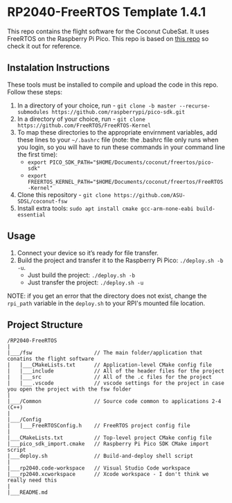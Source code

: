 # RP2040-FreeRTOS Template 1.4.1

This repo contains the flight software for the Coconut CubeSat. It uses FreeRTOS on the Raspberry Pi Pico. This repo is based on [this repo](https://github.com/smittytone/RP2040-FreeRTOS) so check it out for reference.

## Instalation Instructions

These tools must be installed to compile and upload the code in this repo. Follow these steps:
1. In a directory of your choice, run - ```git clone -b master --recurse-submodules https://github.com/raspberrypi/pico-sdk.git```
2. In a directory of your choice, run - ```git clone https://github.com/FreeRTOS/FreeRTOS-Kernel```
3. To map these directories to the appropriate envirnment variables, add these lines to your ```~/.bashrc``` file (note: the .bashrc file only runs when you login, so you will have to run these commands in your command line the first time):
    * ```export PICO_SDK_PATH="$HOME/Documents/coconut/freertos/pico-sdk"```
    * ```export FREERTOS_KERNEL_PATH="$HOME/Documents/coconut/freertos/FreeRTOS-Kernel"```
4. Clone this repository - ```git clone https://github.com/ASU-SDSL/coconut-fsw```
5. Install extra tools: ```sudo apt install cmake gcc-arm-none-eabi build-essential```

## Usage

1. Connect your device so it’s ready for file transfer.
2. Build the project and transfer it to the Raspberry Pi Pico: `./deploy.sh -b -u`.
    * Just build the project: `./deploy.sh -b`
    * Just transfer the project: `./deploy.sh -u`

NOTE: if you get an error that the directory does not exist, change the `rpi_path` variable in the `deploy.sh` to your RPI's mounted file location.

## Project Structure

```
/RP2040-FreeRTOS
|
|___/fsw                    // The main folder/application that conatins the flight software
|   |___CMakeLists.txt      // Application-level CMake config file
|   |___include             // All of the header files for the project
|   |___src                 // All of the .c files for the project
|   |___.vscode             // vscode settings for the project in case you open the project with the fsw folder
|   
|___/Common                 // Source code common to applications 2-4 (C++)
|
|___/Config
|   |___FreeRTOSConfig.h    // FreeRTOS project config file
|
|___CMakeLists.txt          // Top-level project CMake config file
|___pico_sdk_import.cmake   // Raspberry Pi Pico SDK CMake import script
|___deploy.sh               // Build-and-deploy shell script
|
|___rp2040.code-workspace   // Visual Studio Code workspace
|___rp2040.xcworkspace      // Xcode workspace - I don't think we really need this
|
|___README.md
```
